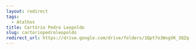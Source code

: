 ```yaml
---
layout: redirect
tags:
  - Atalhos
title: Cartório Pedro Leopoldo
slug: cartoriopedroleopoldo
redirect_url: https://drive.google.com/drive/folders/1Qpt7o3WxgVK_3QZq-diiWjoNrpew0oCD?usp=drive_link
---
```

